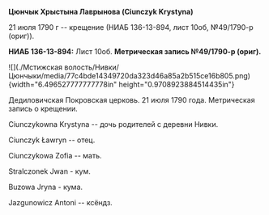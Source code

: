 **Цюнчык Хрыстына Лаврынова (Ciunczyk Krystyna)**

21 июля 1790 г -- крещение (НИАБ 136-13-894, лист 10об, №49/1790-р
(ориг)).

**НИАБ 136-13-894:** Лист 10об. **Метрическая запись №49/1790-р
(ориг).**

![](./Мстижская волость/Нивки/Цюнчыки/media/77c4bde14349720da323d46a85a2b515ce16b805.png){width="6.496527777777778in"
height="0.9708923884514435in"}

Дедиловичская Покровская церковь. 21 июля 1790 года. Метрическая запись
о крещении.

Ciunczykowna Krystyna -- дочь родителей с деревни Нивки.

Ciunczyk Ławryn -- отец.

Ciunczykowa Zofia -- мать.

Stralczonek Jwan - кум.

Buzowa Jryna - кума.

Jazgunowicz Antoni -- ксёндз.
